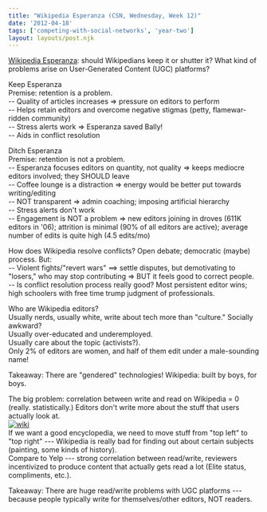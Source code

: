```yaml
---
title: "Wikipedia Esperanza (CSN, Wednesday, Week 12)"
date: '2012-04-18'
tags: ['competing-with-social-networks', 'year-two']
layout: layouts/post.njk
---
```


[Wikipedia Esperanza](http://en.wikipedia.org/wiki/Wikipedia:Esperanza): should Wikipedians keep it or shutter it? What kind of problems arise on User-Generated Content (UGC) platforms?

Keep Esperanza\
Premise: retention is a problem.\
-- Quality of articles increases => pressure on editors to perform\
-- Helps retain editors and overcome negative stigmas (petty, flamewar-ridden community)\
-- Stress alerts work => Esperanza saved Bally!\
-- Aids in conflict resolution

Ditch Esperanza\
Premise: retention is not a problem.\
-- Esperanza focuses editors on quantity, not quality => keeps mediocre editors involved; they SHOULD leave\
-- Coffee lounge is a distraction => energy would be better put towards writing/editing\
-- NOT transparent => admin coaching; imposing artificial hierarchy\
-- Stress alerts don't work\
-- Engagement is NOT a problem => new editors joining in droves (611K editors in '06); attrition is minimal (90% of all editors are active); average number of edits is quite high (4.5 edits/mo)

How does Wikipedia resolve conflicts? Open debate; democratic (maybe) process. But:\
-- Violent fights/"revert wars" ==> settle disputes, but demotivating to "losers," who may stop contributing => BUT it feels good to correct people.\
-- Is conflict resolution process really good? Most persistent editor wins; high schoolers with free time trump judgment of professionals.

Who are Wikipedia editors?\
Usually nerds, usually white, write about tech more than "culture." Socially awkward?\
Usually over-educated and underemployed.\
Usually care about the topic (activists?).\
Only 2% of editors are women, and half of them edit under a male-sounding name!

Takeaway: There are "gendered" technologies! Wikipedia: built by boys, for boys.

The big problem: correlation between write and read on Wikipedia = 0 (really. statistically.) Editors don't write more about the stuff that users actually look at.\
[![](../../img/wiki.png "wiki")](../../img/wiki.png)\
If we want a good encyclopedia, we need to move stuff from "top left" to "top right" --- Wikipedia is really bad for finding out about certain subjects (painting, some kinds of history).\
Compare to Yelp --- strong correlation between read/write, reviewers incentivized to produce content that actually gets read a lot (Elite status, compliments, etc.).

Takeaway: There are huge read/write problems with UGC platforms --- because people typically write for themselves/other editors, NOT readers.
